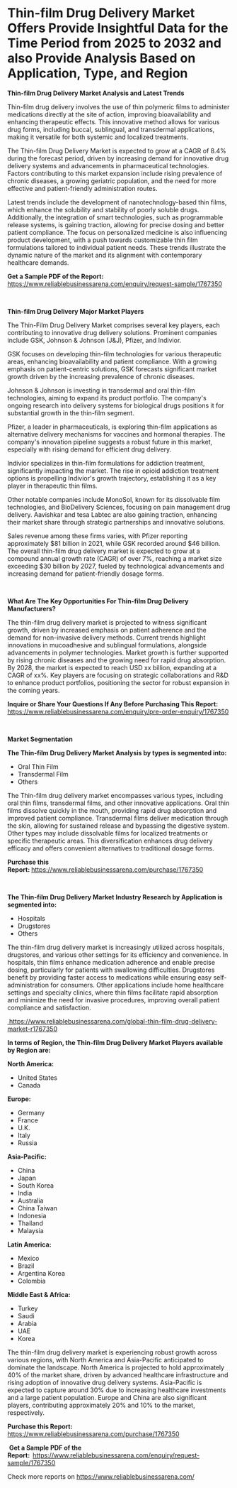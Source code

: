 <p><h1>Thin-film Drug Delivery Market Offers Provide Insightful Data for the Time Period from 2025 to 2032 and also Provide Analysis Based on Application, Type, and Region</h1></p><p><strong>Thin-film Drug Delivery Market Analysis and Latest Trends</strong></p>
<p><p>Thin-film drug delivery involves the use of thin polymeric films to administer medications directly at the site of action, improving bioavailability and enhancing therapeutic effects. This innovative method allows for various drug forms, including buccal, sublingual, and transdermal applications, making it versatile for both systemic and localized treatments. </p><p>The Thin-film Drug Delivery Market is expected to grow at a CAGR of 8.4% during the forecast period, driven by increasing demand for innovative drug delivery systems and advancements in pharmaceutical technologies. Factors contributing to this market expansion include rising prevalence of chronic diseases, a growing geriatric population, and the need for more effective and patient-friendly administration routes. </p><p>Latest trends include the development of nanotechnology-based thin films, which enhance the solubility and stability of poorly soluble drugs. Additionally, the integration of smart technologies, such as programmable release systems, is gaining traction, allowing for precise dosing and better patient compliance. The focus on personalized medicine is also influencing product development, with a push towards customizable thin film formulations tailored to individual patient needs. These trends illustrate the dynamic nature of the market and its alignment with contemporary healthcare demands.</p></p>
<p><strong>Get a Sample PDF of the Report:&nbsp;</strong> <a href="https://www.reliablebusinessarena.com/enquiry/request-sample/1767350?utm_campaign=1841&utm_medium=2&utm_source=Github&utm_content=ia&utm_term=09032025&utm_id=thin-film-drug-delivery">https://www.reliablebusinessarena.com/enquiry/request-sample/1767350</a></p>
<p>&nbsp;</p>
<p><strong>Thin-film Drug Delivery Major Market Players</strong></p>
<p><p>The Thin-Film Drug Delivery Market comprises several key players, each contributing to innovative drug delivery solutions. Prominent companies include GSK, Johnson & Johnson (J&J), Pfizer, and Indivior.</p><p>GSK focuses on developing thin-film technologies for various therapeutic areas, enhancing bioavailability and patient compliance. With a growing emphasis on patient-centric solutions, GSK forecasts significant market growth driven by the increasing prevalence of chronic diseases.</p><p>Johnson & Johnson is investing in transdermal and oral thin-film technologies, aiming to expand its product portfolio. The company's ongoing research into delivery systems for biological drugs positions it for substantial growth in the thin-film segment.</p><p>Pfizer, a leader in pharmaceuticals, is exploring thin-film applications as alternative delivery mechanisms for vaccines and hormonal therapies. The company's innovation pipeline suggests a robust future in this market, especially with rising demand for efficient drug delivery.</p><p>Indivior specializes in thin-film formulations for addiction treatment, significantly impacting the market. The rise in opioid addiction treatment options is propelling Indivior's growth trajectory, establishing it as a key player in therapeutic thin films.</p><p>Other notable companies include MonoSol, known for its dissolvable film technologies, and BioDelivery Sciences, focusing on pain management drug delivery. Aavishkar and tesa Labtec are also gaining traction, enhancing their market share through strategic partnerships and innovative solutions.</p><p>Sales revenue among these firms varies, with Pfizer reporting approximately $81 billion in 2021, while GSK recorded around $46 billion. The overall thin-film drug delivery market is expected to grow at a compound annual growth rate (CAGR) of over 7%, reaching a market size exceeding $30 billion by 2027, fueled by technological advancements and increasing demand for patient-friendly dosage forms.</p></p>
<p>&nbsp;</p>
<p><strong>What Are The Key Opportunities For Thin-film Drug Delivery Manufacturers?</strong></p>
<p><p>The thin-film drug delivery market is projected to witness significant growth, driven by increased emphasis on patient adherence and the demand for non-invasive delivery methods. Current trends highlight innovations in mucoadhesive and sublingual formulations, alongside advancements in polymer technologies. Market growth is further supported by rising chronic diseases and the growing need for rapid drug absorption. By 2028, the market is expected to reach USD xx billion, expanding at a CAGR of xx%. Key players are focusing on strategic collaborations and R&D to enhance product portfolios, positioning the sector for robust expansion in the coming years.</p></p>
<p><strong>Inquire or Share Your Questions If Any Before Purchasing This Report:</strong> <a href="https://www.reliablebusinessarena.com/enquiry/pre-order-enquiry/1767350?utm_campaign=1841&utm_medium=2&utm_source=Github&utm_content=ia&utm_term=09032025&utm_id=thin-film-drug-delivery">https://www.reliablebusinessarena.com/enquiry/pre-order-enquiry/1767350</a></p>
<p>&nbsp;</p>
<p><strong>Market Segmentation</strong></p>
<p><strong>The Thin-film Drug Delivery Market Analysis by types is segmented into:</strong></p>
<p><ul><li>Oral Thin Film</li><li>Transdermal Film</li><li>Others</li></ul></p>
<p><p>The Thin-film drug delivery market encompasses various types, including oral thin films, transdermal films, and other innovative applications. Oral thin films dissolve quickly in the mouth, providing rapid drug absorption and improved patient compliance. Transdermal films deliver medication through the skin, allowing for sustained release and bypassing the digestive system. Other types may include dissolvable films for localized treatments or specific therapeutic areas. This diversification enhances drug delivery efficacy and offers convenient alternatives to traditional dosage forms.</p></p>
<p><strong>Purchase this Report:&nbsp;</strong><a href="https://www.reliablebusinessarena.com/purchase/1767350?utm_campaign=1841&utm_medium=2&utm_source=Github&utm_content=ia&utm_term=09032025&utm_id=thin-film-drug-delivery">https://www.reliablebusinessarena.com/purchase/1767350</a></p>
<p>&nbsp;</p>
<p><strong>The Thin-film Drug Delivery Market Industry Research by Application is segmented into:</strong></p>
<p><ul><li>Hospitals</li><li>Drugstores</li><li>Others</li></ul></p>
<p><p>The thin-film drug delivery market is increasingly utilized across hospitals, drugstores, and various other settings for its efficiency and convenience. In hospitals, thin films enhance medication adherence and enable precise dosing, particularly for patients with swallowing difficulties. Drugstores benefit by providing faster access to medications while ensuring easy self-administration for consumers. Other applications include home healthcare settings and specialty clinics, where thin films facilitate rapid absorption and minimize the need for invasive procedures, improving overall patient compliance and satisfaction.</p></p>
<p><a href="https://www.reliablebusinessarena.com/global-thin-film-drug-delivery-market-r1767350?utm_campaign=1841&utm_medium=2&utm_source=Github&utm_content=ia&utm_term=09032025&utm_id=thin-film-drug-delivery">&nbsp;https://www.reliablebusinessarena.com/global-thin-film-drug-delivery-market-r1767350</a></p>
<p><strong>In terms of Region, the Thin-film Drug Delivery Market Players available by Region are:</strong></p>
<p>
    <p> <strong> North America: </strong>
        <ul>
            <li>United States</li>
            <li>Canada</li>
        </ul>
        </p> 
    <p> <strong> Europe: </strong>
        <ul>
            <li>Germany</li>
            <li>France</li>
            <li>U.K.</li>
            <li>Italy</li>
            <li>Russia</li>
        </ul>
        </p> 
    <p> <strong> Asia-Pacific: </strong>
        <ul>
            <li>China</li>
            <li>Japan</li>
            <li>South Korea</li>
            <li>India</li>
            <li>Australia</li>
            <li>China Taiwan</li>
            <li>Indonesia</li>
            <li>Thailand</li>
            <li>Malaysia</li>
        </ul>
        </p> 
    <p> <strong> Latin America: </strong>
        <ul>
            <li>Mexico</li>
            <li>Brazil</li>
            <li>Argentina Korea</li>
            <li>Colombia</li>
        </ul>
        </p> 
    <p> <strong> Middle East & Africa: </strong>
        <ul>
            <li>Turkey</li>
            <li>Saudi</li>
            <li>Arabia</li>
            <li>UAE</li>
            <li>Korea</li>
        </ul>
    </p>
    </p>
<p><p>The thin-film drug delivery market is experiencing robust growth across various regions, with North America and Asia-Pacific anticipated to dominate the landscape. North America is projected to hold approximately 40% of the market share, driven by advanced healthcare infrastructure and rising adoption of innovative drug delivery systems. Asia-Pacific is expected to capture around 30% due to increasing healthcare investments and a large patient population. Europe and China are also significant players, contributing approximately 20% and 10% to the market, respectively.</p></p>
<p><strong>Purchase this Report: </strong><a href="https://www.reliablebusinessarena.com/purchase/1767350?utm_campaign=1841&utm_medium=2&utm_source=Github&utm_content=ia&utm_term=09032025&utm_id=thin-film-drug-delivery">https://www.reliablebusinessarena.com/purchase/1767350</a></p>
<p>&nbsp;<strong>Get a Sample PDF of the Report:&nbsp;&nbsp;</strong><a href="https://www.reliablebusinessarena.com/enquiry/request-sample/1767350?utm_campaign=1841&utm_medium=2&utm_source=Github&utm_content=ia&utm_term=09032025&utm_id=thin-film-drug-delivery">https://www.reliablebusinessarena.com/enquiry/request-sample/1767350</a></p>
<p><strong></strong></p>
<p>Check more reports on <a href="https://www.reliablebusinessarena.com/?utm_campaign=1841&utm_medium=2&utm_source=Github&utm_content=ia&utm_term=09032025&utm_id=thin-film-drug-delivery">https://www.reliablebusinessarena.com/</a></p>